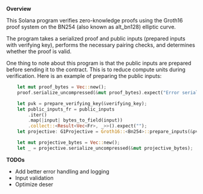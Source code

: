 **Overview**

This Solana program verifies zero-knowledge proofs using the Groth16 proof system on the BN254 (also known as alt_bn128) elliptic curve. 

The program takes a serialized proof and public inputs (prepared inputs with verifying key), performs the necessary pairing checks, and determines whether the proof is valid.

One thing to note about this program is that the public inputs are prepared before sending it to the contract. This is to reduce compute units during verification. Here is an example of preparing the public inputs:

```rust
    let mut proof_bytes = Vec::new();
    proof.serialize_uncompressed(&mut proof_bytes).expect("Error serializing proof");

    let pvk = prepare_verifying_key(&verifying_key);
    let public_inputs_fr = public_inputs
        .iter()
        .map(|input| bytes_to_field(input))
        .collect::<Result<Vec<Fr>, _>>().expect("");
    let projective: G1Projective = Groth16::<Bn254>::prepare_inputs(&pvk, &public_inputs_fr).expect("Error preparing inputs with public inputs and prepared verifying key");

    let mut projective_bytes = Vec::new();
    let _ = projective.serialize_uncompressed(&mut projective_bytes);
```

**TODOs**

- Add better error handling and logging
- Input validation
- Optimize deser
